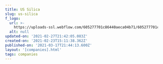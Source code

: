 ```yaml
---
title: US Silica
slug: us-silica
f_logo:
  url: >-
    https://uploads-ssl.webflow.com/605277701c86440aeca04b71/605277701c8644cdd9a04c8a_ussilica.png
  alt: null
updated-on: '2021-02-27T21:42:05.083Z'
created-on: '2021-02-23T15:11:38.362Z'
published-on: '2021-03-17T21:44:13.600Z'
layout: '[companies].html'
tags: companies
---
```



